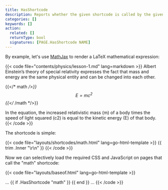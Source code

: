 ```yaml
---
title: HasShortcode
description: Reports whether the given shortcode is called by the given page.
categories: []
keywords: []
action:
  related: []
  returnType: bool
  signatures: [PAGE.HasShortcode NAME]
---
```


By example, let's use [MathJax] to render a LaTeX mathematical expression:

[MathJax]: https://www.mathjax.org/

{{< code file="contents/physics/lesson-1.md" lang=markdown >}}
Albert Einstein’s theory of special relativity expresses
the fact that mass and energy are the same physical entity
and can be changed into each other.

{{</* math */>}}
$$
E=mc^2
$$
{{</* /math */>}}

In the equation, the increased relativistic mass (m) of a
body times the speed of light squared (c2) is equal to
the kinetic energy (E) of that body.
{{< /code >}}

The shortcode is simple:

{{< code file="layouts/shortcodes/math.html" lang=go-html-template >}}
{{ trim .Inner "\r\n" }}
{{< /code >}}

Now we can selectively load the required CSS and JavaScript on pages that call the "math" shortcode:


{{< code file="layouts/baseof.html" lang=go-html-template >}}
<head>
  ...
  {{ if .HasShortcode "math" }}
    <script src="https://polyfill.io/v3/polyfill.min.js?features=es6"></script>
    <script id="MathJax-script" async src="https://cdn.jsdelivr.net/npm/mathjax@3/es5/tex-mml-chtml.js"></script>
  {{ end }}
  ...
</head>
{{< /code >}}
